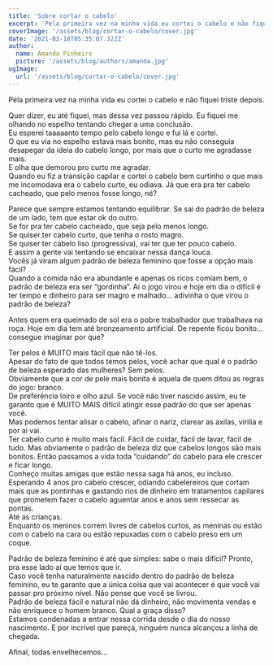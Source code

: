 ```yaml
---
title: 'Sobre cortar o cabelo'
excerpt: 'Pela primeira vez na minha vida eu cortei o cabelo e não fiquei triste depois.'
coverImage: '/assets/blog/cortar-o-cabelo/cover.jpg'
date: '2021-03-18T05:35:07.322Z'
author:
  name: Amanda Pinheiro
  picture: '/assets/blog/authors/amanda.jpg'
ogImage:
  url: '/assets/blog/cortar-o-cabelo/cover.jpg'
---
```


Pela primeira vez na minha vida eu cortei o cabelo e não fiquei triste depois.  
  
Quer dizer, eu até fiquei, mas dessa vez passou rápido. Eu fiquei me olhando no espelho tentando
chegar a uma conclusão.  
Eu esperei taaaaanto tempo pelo cabelo longo e fui lá e cortei.  
O que eu via no espelho estava mais bonito, mas eu não conseguia desapegar da ideia do cabelo longo, por mais que o curto me agradasse mais.  
E olha que demorou pro curto me agradar.  
Quando eu fiz a transição capilar e cortei o cabelo bem curtinho o que mais me incomodava era o cabelo curto, eu odiava. Já que era pra ter cabelo cacheado,
que pelo menos fosse longo, né?  
  
Parece que sempre estamos tentando equilibrar. Se sai do padrão de beleza de um lado, tem que estar ok do outro.  
Se for pra ter cabelo cacheado, que seja pelo menos longo.  
Se quiser ter cabelo curto, que tenha o rosto magro.  
Se quiser ter cabelo liso (progressiva), vai ter que ter pouco cabelo.  
E assim a gente vai tentando se encaixar nessa dança louca.  
Vocês já viram algum padrão de beleza feminino que fosse a opção mais fácil?  
Quando a comida não era abundante e apenas os ricos comiam bem, o padrão de beleza era ser “gordinha”. Aí o jogo virou e hoje em dia o difícil é ter tempo e dinheiro para ser magro e malhado... adivinha o que virou o padrão de beleza?  
  
Antes quem era queimado de sol era o pobre trabalhador que trabalhava na roça. Hoje em dia tem até
bronzeamento artificial. De repente ficou bonito... consegue imaginar por que?  
  
Ter pelos é MUITO mais fácil que não tê-los.  
Apesar do fato de que todos temos pelos, você achar que qual é o padrão de beleza esperado das mulheres? Sem pelos.  
Obviamente que a cor de pele mais bonita é aquela de quem ditou as regras do jogo: branco.  
De preferência loiro e olho azul. Se você não tiver nascido assim, eu te garanto que é MUITO MAIS difícil atingir esse padrão do que ser apenas você.  
Mas podemos tentar alisar o cabelo, afinar o nariz, clarear as axilas, virilia e por ai vai.  
Ter cabelo curto é muito mais fácil. Fácil de cuidar, fácil de lavar, fácil de tudo. Mas obviamente o padrão de beleza diz que cabelos longos são mais bonitos. Então passamos a vida toda “cuidando” do cabelo para ele crescer e ficar longo.  
Conheço muitas amigas que estão nessa saga há anos, eu incluso. Esperando 4 anos pro cabelo crescer, odiando cabelereiros que cortam mais que as pontinhas e gastando rios de dinheiro em tratamentos capilares que prometem fazer o cabelo aguentar anos e anos sem ressecar as pontas.  
Até as crianças.  
Enquanto os meninos correm livres de cabelos curtos, as meninas ou estão com o cabelo na cara ou estão repuxadas com o cabelo preso em um coque.  
  
Padrão de beleza feminino é até que simples: sabe o mais difícil? Pronto, pra esse lado aí que temos que ir.  
Caso você tenha naturalmente nascido dentro do padrão de beleza feminino, eu te garanto que a única coisa que vai acontecer é que você vai passar pro próximo nível.  Não pense que você se livrou.  
Padrão de beleza fácil e natural não dá dinheiro, não movimenta vendas e não enriquece o homem branco. Qual a graça disso?  
Estamos condenadas a entrar nessa corrida desde o dia do nosso nascimento. E por incrível que pareça, ninguém nunca alcançou a linha de chegada.  
  
Afinal, todas envelhecemos...